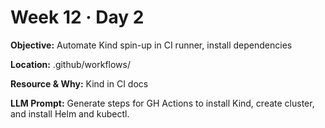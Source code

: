 # Week 12 · Day 2

**Objective:** Automate Kind spin-up in CI runner, install dependencies

**Location:** .github/workflows/

**Resource & Why:** Kind in CI docs

**LLM Prompt:** Generate steps for GH Actions to install Kind, create cluster, and install Helm and kubectl.
